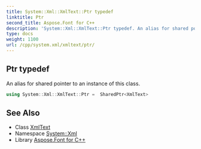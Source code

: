 ```yaml
---
title: System::Xml::XmlText::Ptr typedef
linktitle: Ptr
second_title: Aspose.Font for C++
description: 'System::Xml::XmlText::Ptr typedef. An alias for shared pointer to an instance of this class in C++.'
type: docs
weight: 1100
url: /cpp/system.xml/xmltext/ptr/
---
```

## Ptr typedef


An alias for shared pointer to an instance of this class.

```cpp
using System::Xml::XmlText::Ptr =  SharedPtr<XmlText>
```

## See Also

* Class [XmlText](../)
* Namespace [System::Xml](../../)
* Library [Aspose.Font for C++](../../../)
